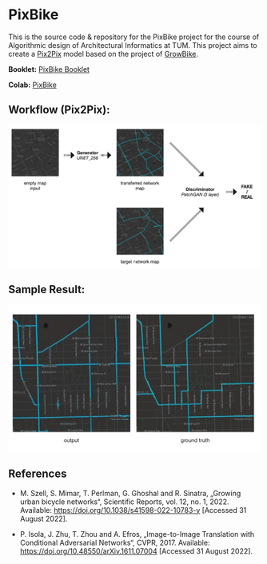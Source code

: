# PixBike

This is the source code & repository for the PixBike project for the course of Algorithmic design of Architectural Informatics at TUM. This project aims to create a [Pix2Pix](https://github.com/junyanz/pytorch-CycleGAN-and-pix2pix) model based on the project of [GrowBike](https://github.com/mszell/bikenwgrowth).
 
**Booklet:** [PixBike Booklet](https://github.com/ozankaraali/pixbike/blob/main/Booklet.pdf)

**Colab:** [PixBike](https://colab.research.google.com/github/ozankaraali/pixbike/blob/main/PixBike.ipynb)

## Workflow (Pix2Pix):

![Workflow](assets/flow.png)

## Sample Result:

![Sample Result](assets/results.png)

## References

- M. Szell, S. Mimar, T. Perlman, G. Ghoshal and R. Sinatra,
„Growing urban bicycle networks“, Scientific Reports, vol. 12,
no. 1, 2022. Available: https://doi.org/10.1038/s41598-022-10783-y [Accessed
31 August 2022].

- P. Isola, J. Zhu, T. Zhou and A. Efros, „Image-to-Image Translation
with Conditional Adversarial Networks“, CVPR, 2017. Available:
https://doi.org/10.48550/arXiv.1611.07004 [Accessed 31 August
2022].
